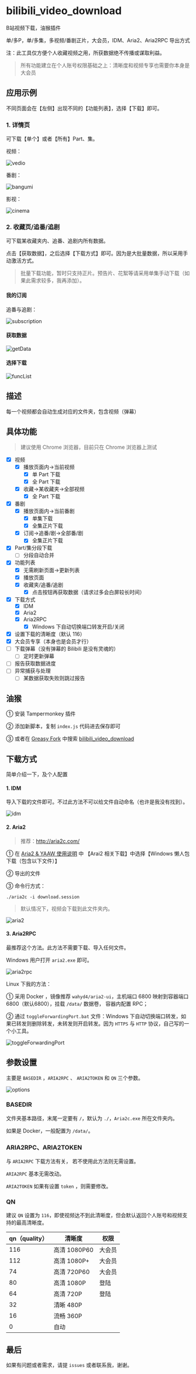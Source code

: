 # bilibili_video_download

B站视频下载，油猴插件

单/多P，单/多集，多视频/番剧正片，大会员，IDM、Aria2、Aria2RPC 导出方式

注：此工具仅方便个人收藏视频之用，所获数据绝不传播或谋取利益。

> 所有功能建立在个人账号权限基础之上：清晰度和视频专享也需要你本身是大会员

## 应用示例

不同页面会在【左侧】出现不同的【功能列表】，选择【下载】即可。

### 1. 详情页

可下载【单个】或者【所有】Part、集。

视频：

![vedio](https://evgo-website.oss-cn-shanghai.aliyuncs.com/img/post/bilibili_video_download/video.PNG)

番剧：

![bangumi](https://evgo-website.oss-cn-shanghai.aliyuncs.com/img/post/bilibili_video_download/bangumi.PNG)

影视：

![cinema](https://evgo-website.oss-cn-shanghai.aliyuncs.com/img/post/bilibili_video_download/cinema.PNG)

### 2. 收藏页/追番/追剧

可下载某收藏夹内、追番、追剧内所有数据。

点击【获取数据】，之后选择【下载方式】即可。因为是大批量数据，所以采用手动激活方式。

> 批量下载功能，暂时只支持正片。预告片、花絮等请采用单集手动下载（如果此需求较多，我再添加）。

#### 我的订阅

追番与追剧：

![subscription](https://evgo-website.oss-cn-shanghai.aliyuncs.com/img/post/bilibili_video_download/subscription.PNG)

#### 获取数据

![getData](https://evgo-website.oss-cn-shanghai.aliyuncs.com/img/post/bilibili_video_download/getData.PNG)

#### 选择下载

![funcList](https://evgo-website.oss-cn-shanghai.aliyuncs.com/img/post/bilibili_video_download/funcList.PNG)

## 描述

每一个视频都会自动生成对应的文件夹，包含视频（弹幕）

## 具体功能

> 建议使用 Chrome 浏览器，目前只在 Chrome 浏览器上测试

- [x] 视频
  - [x] 播放页面内->当前视频
    - [x] 单 Part 下载
    - [x] 全 Part 下载
  - [x] 收藏->某收藏夹->全部视频
    - [x] 全 Part 下载
- [x] 番剧
  - [x] 播放页面内->当前番剧
    - [x] 单集下载
    - [x] 全集正片下载
  - [x] 订阅->追番/剧->全部番/剧
    - [x] 全集正片下载
- [x] Part/集分段下载
  - [ ] 分段自动合并
- [x] 功能列表
  - [x] 无需刷新页面->更新列表
  - [x] 播放页面
  - [x] 收藏夹/追番/追剧
    - [x] 点击按钮再获取数据（请求过多会白屏较长时间）
- [x] 下载方式
  - [x] IDM
  - [x] Aria2
  - [x] Aria2RPC
    - [x] Windows 下自动切换端口转发开启/关闭
- [x] 设置下载的清晰度（默认 116）
- [x] 大会员专享（本身也是会员才行）
- [ ] 下载弹幕（没有弹幕的 Bilibili 是没有灵魂的）
  - [ ] 定时更新弹幕
- [ ] 报告获取数据进度
- [ ] 异常捕获与处理
  - [ ] 某数据获取失败则跳过报告

## 油猴

① 安装 Tampermonkey  插件

② 添加新脚本，复制 `index.js` 代码进去保存即可

③ 或者在 [Greasy Fork](<https://greasyfork.org/zh-CN/users/314220-evgo2017> ) 中搜索  [bilibili_video_download](<https://greasyfork.org/zh-CN/scripts/387123-bilibili-video-download> )

## 下载方式

简单介绍一下，及个人配置

#### 1. IDM

导入下载的文件即可。不过此方法不可以给文件自动命名（也许是我没有找到）。

![idm](https://evgo-website.oss-cn-shanghai.aliyuncs.com/img/post/bilibili_video_download/idm.PNG)

#### 2. Aria2

> 推荐：<http://aria2c.com/> 

① 在 [Aria2 & YAAW 使用说明](<http://aria2c.com/usage.html>)  中 【Arai2 相关下载】中选择【Windows 懒人包下载（包含以下文件）】

② 导出的文件

③ 命令行方式：

```
./aria2c -i download.session
```

> 默认情况下，视频会下载到此文件夹内。

![aria2](https://evgo-website.oss-cn-shanghai.aliyuncs.com/img/post/bilibili_video_download/aria2.PNG)

#### 3. Aria2RPC

最推荐这个方法。此方法不需要下载、导入任何文件。

Windows 用户打开 `aria2.exe` 即可。

![aria2rpc](https://evgo-website.oss-cn-shanghai.aliyuncs.com/img/post/bilibili_video_download/aria2rpc.PNG)

Linux 下我的方法：

① 采用 Docker ，镜像推荐 `wahyd4/aria2-ui`，主机端口 6800 映射到容器端口 6800（默认6800），挂载 `/data/` 数据卷， 容器内配置 RPC；

② 通过 `toggleForwardingPort.bat` 文件：Windows 下自动切换端口转发，如果已转发则删除转发，未转发则开启转发。因为 `HTTPS` 与 `HTTP` 协议，自己写的一个小工具。

![toggleForwardingPort](https://evgo-website.oss-cn-shanghai.aliyuncs.com/img/post/bilibili_video_download/toggleForwardingPort.PNG)

## 参数设置

主要是 `BASEDIR` ，`ARIA2RPC` 、 `ARIA2TOKEN` 和 `QN` 三个参数。

![options](https://evgo-website.oss-cn-shanghai.aliyuncs.com/img/post/bilibili_video_download/options.PNG)

### BASEDIR

文件夹基本路径，末尾一定要有 `/`，默认为 `./`，`Aria2c.exe` 所在文件夹内。

如果是 Docker，一般配置为 `/data/`。

### ARIA2RPC、ARIA2TOKEN

与 `ARIA2RPC` 下载方法有关， 若不使用此方法则无需设置。

`ARIA2RPC` 基本无需改动。

`ARIA2TOKEN` 如果有设置 `token` ，则需要修改。

### QN

建议 `QN` 设置为 `116`，即使视频达不到此清晰度，但会默认返回个人账号和视频支持的最高清晰度。

| qn（quality） | 清晰度       | 权限   |
| ------------- | ------------ | ------ |
| 116           | 高清 1080P60 | 大会员 |
| 112           | 高清 1080P+  | 大会员 |
| 74            | 高清 720P60  | 大会员 |
| 80            | 高清 1080P   | 登陆   |
| 64            | 高清 720P    | 登陆   |
| 32            | 清晰 480P    |        |
| 16            | 流畅 360P    |        |
| 0             | 自动         |        |

## 最后

如果有问题或者需求，请提 `issues` 或者联系我，谢谢。